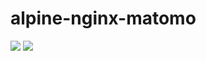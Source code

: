 # alpine-nginx-matomo

[![](https://images.microbadger.com/badges/version/combro2k/alpine-nginx-matomo.svg)](https://microbadger.com/images/combro2k/alpine-nginx-matomo "Get your own version badge on microbadger.com")
[![](https://images.microbadger.com/badges/image/combro2k/alpine-nginx-matomo.svg)](https://microbadger.com/images/combro2k/alpine-nginx-matomo "Get your own image badge on microbadger.com")
